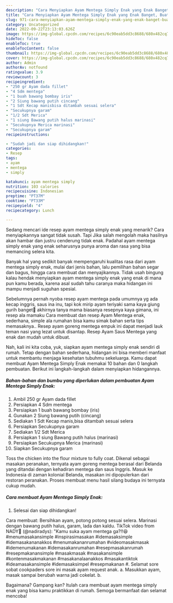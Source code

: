 ```yaml
---
description: "Cara Menyiapkan Ayam Mentega Simply Enak yang Enak Banget, Buat Buka Puasa Bisa Manjain Lidah"
title: "Cara Menyiapkan Ayam Mentega Simply Enak yang Enak Banget, Buat Buka Puasa Bisa Manjain Lidah"
slug: 971-cara-menyiapkan-ayam-mentega-simply-enak-yang-enak-banget-buat-buka-puasa-bisa-manjain-lidah
category: Uncategorized
date: 2022-09-22T23:13:03.626Z
image: https://img-global.cpcdn.com/recipes/6c90eab5dd3c8688/680x482cq70/ayam-mentega-simply-enak-foto-resep-utama.jpg
hideToc: false
enableToc: true
enableTocContent: false
thumbnail: https://img-global.cpcdn.com/recipes/6c90eab5dd3c8688/680x482cq70/ayam-mentega-simply-enak-foto-resep-utama.jpg
cover: https://img-global.cpcdn.com/recipes/6c90eab5dd3c8688/680x482cq70/ayam-mentega-simply-enak-foto-resep-utama.jpg
author: Admin
authorAv: notfound
ratingvalue: 3.9
reviewcount: 3
recipeingredient:
- "250 gr Ayam dada fillet"
- "4 Sdm mentega"
- "1 buah bawang bombay iris"
- "2 Siung bawang putih cincang"
- "1 Sdt Kecap manisbisa ditambah sesuai selera"
- "Secukupnya garam"
- "1/2 Sdt Merica"
- "1 siung Bawang putih halus marinasi"
- "Secukupnya Merica marinasi"
- "Secukupnya garam"
recipeinstructions:

- "Sudah jadi dan siap dihidangkan!"
categories:
- Resep
tags:
- ayam
- mentega
- simply

katakunci: ayam mentega simply 
nutrition: 103 calories
recipecuisine: Indonesian
preptime: "PT37M"
cooktime: "PT33M"
recipeyield: "4"
recipecategory: Lunch

---
```



Sedang mencari ide resep ayam mentega simply enak yang menarik? Cara menyiapkannya sangat tidak susah. Tapi Jika salah mengolah maka hasilnya akan hambar dan justru cenderung tidak enak. Padahal ayam mentega simply enak yang enak seharusnya punya aroma dan rasa yang bisa memancing selera kita.


Banyak hal yang sedikit banyak mempengaruhi kualitas rasa dari ayam mentega simply enak, mulai dari jenis bahan, lalu pemilihan bahan segar dan bagus, hingga cara membuat dan menyajikannya. Tidak usah bingung kalau hendak menyiapkan ayam mentega simply enak yang enak di mana pun kamu berada, karena asal sudah tahu caranya maka hidangan ini mampu menjadi suguhan spesial.

Sebelumnya pernah nyoba resep ayam mentega pada umumnya yg ada kecap inggris, saus ina inu, tapi kok mirip ayam teriyaki sama kaya giung gurih banget🤣 akhirnya tanya mama biasanya resepnya kaya gimana, ini resep ala mamaku Cara membuat dan resep Ayam Mentega enak, sederhana, simple ala rumahan bisa kamu simak bahan serta tips memasaknya.. Resep ayam goreng mentega empuk ini dapat menjadi lauk teman nasi yang lezat untuk disantap. Resep Ayam Saus Mentega yang enak dan mudah untuk dibuat.


Nah, kali ini kita coba, yuk, siapkan ayam mentega simply enak sendiri di rumah. Tetap dengan bahan sederhana, hidangan ini bisa memberi manfaat untuk membantu menjaga kesehatan tubuhmu sekeluarga. Kamu dapat membuat Ayam Mentega Simply Enak memakai 10 bahan dan 0 langkah pembuatan. Berikut ini langkah-langkah dalam menyiapkan hidangannya.

<!--inarticleads1-->

##### Bahan-bahan dan bumbu yang diperlukan dalam pembuatan Ayam Mentega Simply Enak:

1. Ambil 250 gr Ayam dada fillet
1. Persiapkan 4 Sdm mentega
1. Persiapkan 1 buah bawang bombay (iris)
1. Gunakan 2 Siung bawang putih (cincang)
1. Sediakan 1 Sdt Kecap manis,bisa ditambah sesuai selera
1. Persiapkan Secukupnya garam
1. Sediakan 1/2 Sdt Merica
1. Persiapkan 1 siung Bawang putih halus (marinasi)
1. Persiapkan Secukupnya Merica (marinasi)
1. Siapkan Secukupnya garam


Toss the chicken into the flour mixture to fully coat. Dikenal sebagai masakan peranakan, ternyata ayam goreng mentega berasal dari Belanda yang ditandai dengan kehadiran mentega dan saus Inggris. Masuk ke Indonesia di zaman kolonial Belanda, masakan ini dipopulerkan dari restoran peranakan. Proses membuat menu hasil silang budaya ini ternyata cukup mudah. 

<!--inarticleads2-->

##### Cara membuat Ayam Mentega Simply Enak:


1. Selesai dan siap dihidangkan!

Cara membuat: Bersihkan ayam, potong potong sesuai selera. Marinasi dengan bawang putih halus, garam, lada dan kaldu. TikTok video from NADY🍓 (@nadiradys): &#34;Kamu suka ayam mentega ga?!!😆 #menumasakansimple #inspirasimasakan #idemasaksimple #idemasakananakkos #menumakananrumahan #videomasakmasak #idemenumakanan #idemasakanrumahan #resepmasakanrumah #resepmakanansimple #masakmasak #masakansimple #kontenmasakmakanan #masakanalaanakkos #masakantiktok #ideamasakansimple #idemasaksimpel #resepmakanan #. Selamat sore sobat cookpaders sore ini masak ayam request anak. a. Masukkan ayam, masak sampai berubah warna jadi cokelat. b. 

Bagaimana? Gampang kan? Itulah cara membuat ayam mentega simply enak yang bisa kamu praktikkan di rumah. Semoga bermanfaat dan selamat mencoba!
